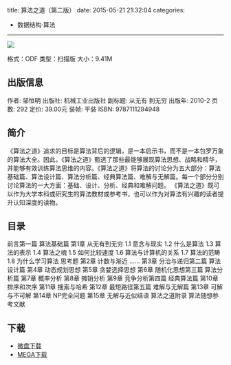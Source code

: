 title: 算法之道（第二版）
date: 2015-05-21 21:32:04
categories:
  - 数据结构·算法
---

![](http://img3.douban.com/lpic/s6124040.jpg)

格式：ODF
类型：扫描版
大小：9.41M

<!--more-->

## 出版信息 ##

作者: 邹恒明 
出版社: 机械工业出版社
副标题: 从无有 到无穷
出版年: 2010-2
页数: 292
定价: 39.00元
装帧: 平装
ISBN: 9787111294948

## 简介 ##

《算法之道》追求的目标是算法背后的逻辑，是一本启示书，而不是一本包罗万象的算法大全。因此，《算法之道》甄选了那些最能够展现算法思想、战略和精华，并能够有效训练算法思维的内容。《算法之道》将算法的讨论分为五大部分：算法基础篇、算法设计篇、算法分析篇、经典算法篇、难解与无解篇。每一个部分分别讨论算法的一大方面：基础、设计、分析、经典和难解问题。
《算法之道》既可以作为大学本科或研究生的算法教材或参考书，也可以作为对算法有兴趣的读者提升认知深度的读物。

## 目录 ##

前言第一篇 算法基础篇 第1章 从无有到无穷 1.1 意念与现实 1.2 什么是算法 1.3 算法的表示 1.4 算法之魂 1.5 如何比较速度 1.6 算法与计算机的关系 1.7 算法的范畴 1.8 为什么学习算法 思考题 第2章 计数与渐近 …… 第3章 分治与递归第二篇 算法设计篇 第4章 动态规划思想 第5章 贪婪选择思想 第6章 随机化思想第三篇 算法分析篇 第7章 概率分析 第8章 摊销分析 第9章 竞争分析第四篇 经典算法篇 第10章 排序和次序 第11章 搜索与哈希 第12章 最短路径第五篇 难解与无解篇 第13章 可解与不可解 第14章 NP完全问题 第15章 无解与近似结语 算法之道附录 算法随想参考文献

## 下载 ##

+ [微盘下载](http://vdisk.weibo.com/s/aADaW4YREXY15)
+ [MEGA下载](https://mega.co.nz/#!PY0hRYCD!0eYXkyPzuybYFWYKqBJz-_XAmTiD5u0EfQZNHmCGj58)
